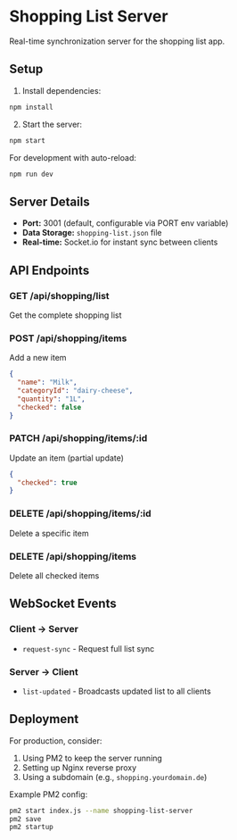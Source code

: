 # Shopping List Server

Real-time synchronization server for the shopping list app.

## Setup

1. Install dependencies:
```bash
npm install
```

2. Start the server:
```bash
npm start
```

For development with auto-reload:
```bash
npm run dev
```

## Server Details

- **Port:** 3001 (default, configurable via PORT env variable)
- **Data Storage:** `shopping-list.json` file
- **Real-time:** Socket.io for instant sync between clients

## API Endpoints

### GET /api/shopping/list
Get the complete shopping list

### POST /api/shopping/items
Add a new item
```json
{
  "name": "Milk",
  "categoryId": "dairy-cheese",
  "quantity": "1L",
  "checked": false
}
```

### PATCH /api/shopping/items/:id
Update an item (partial update)
```json
{
  "checked": true
}
```

### DELETE /api/shopping/items/:id
Delete a specific item

### DELETE /api/shopping/items
Delete all checked items

## WebSocket Events

### Client → Server
- `request-sync` - Request full list sync

### Server → Client
- `list-updated` - Broadcasts updated list to all clients

## Deployment

For production, consider:
1. Using PM2 to keep the server running
2. Setting up Nginx reverse proxy
3. Using a subdomain (e.g., `shopping.yourdomain.de`)

Example PM2 config:
```bash
pm2 start index.js --name shopping-list-server
pm2 save
pm2 startup
```
